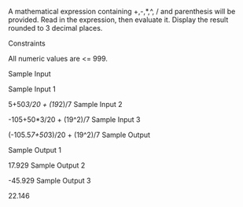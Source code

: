 A mathematical expression containing +,-,*,^, / and parenthesis will be provided. Read in the expression, then evaluate it. Display the result rounded to 3 decimal places.

Constraints

All numeric values are <= 999.

Sample Input

Sample Input 1

5+50*3/20 + (19*2)/7
Sample Input 2

-105+50*3/20 + (19^2)/7
Sample Input 3

(-105.5*7+50*3)/20 + (19^2)/7
Sample Output

Sample Output 1

17.929
Sample Output 2

-45.929
Sample Output 3

 22.146
